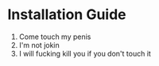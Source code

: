 # Installation Guide
1. Come touch my penis
2. I'm not jokin
3. I will fucking kill you if you don't touch it